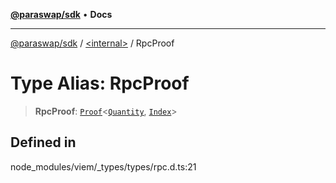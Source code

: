 [**@paraswap/sdk**](../../README.md) • **Docs**

***

[@paraswap/sdk](../../globals.md) / [\<internal\>](../README.md) / RpcProof

# Type Alias: RpcProof

> **RpcProof**: [`Proof`](Proof.md)\<[`Quantity`](Quantity.md), [`Index`](Index.md)\>

## Defined in

node\_modules/viem/\_types/types/rpc.d.ts:21
